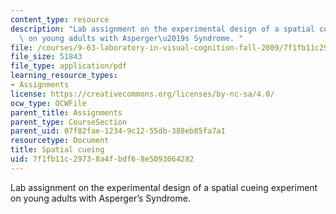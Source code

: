 ```yaml
---
content_type: resource
description: "Lab assignment on the experimental design of a spatial cueing experiment\
  \ on young adults with Asperger\u2019s Syndrome. "
file: /courses/9-63-laboratory-in-visual-cognition-fall-2009/7f1fb11c29738a4fbdf68e5093064282_MIT9_63F09_assn06.pdf
file_size: 51843
file_type: application/pdf
learning_resource_types:
- Assignments
license: https://creativecommons.org/licenses/by-nc-sa/4.0/
ocw_type: OCWFile
parent_title: Assignments
parent_type: CourseSection
parent_uid: 07f82fae-1234-9c12-55db-388eb85fa7a1
resourcetype: Document
title: Spatial cueing
uid: 7f1fb11c-2973-8a4f-bdf6-8e5093064282
---
```

Lab assignment on the experimental design of a spatial cueing experiment on young adults with Asperger’s Syndrome. 